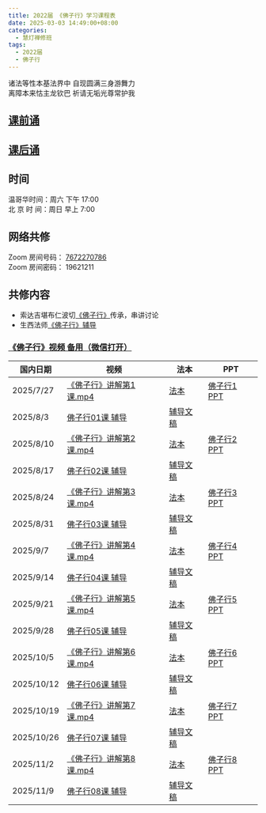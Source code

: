 ```yaml
---
title: 2022届 《佛子行》学习课程表
date: 2025-03-03 14:49:00+08:00
categories:
  - 慧灯禅修班
tags:
  - 2022届
  - 佛子行
---
```

诸法等性本基法界中 自现圆满三身游舞力  
离障本来怙主龙钦巴 祈请无垢光尊常护我








## [课前诵](https://s3.ap-northeast-1.wasabisys.com/hdcx/hdv/v/keqian2022.mp4)








## [课后诵](https://s3.ap-northeast-1.wasabisys.com/hdcx/hdv/videos/%E5%9B%9E%E5%90%91(2021%E7%89%88).mp4)








## 时间








温哥华时间：周六 下午 17:00\
北 京 时 间：周日 早上 7:00








## 网络共修








Zoom 房间号码： [7672270786](https://us02web.zoom.us/j/7672270786?pwd=bjRzNVpOT0g1cWF3WWVqVE1PZzlWZz09)\
Zoom 房间密码： 19621211








## 共修内容
+ 索达吉堪布仁波切[《佛子行》](https://box.hdcxb.net/503/4-%E5%BE%80%E6%9C%9F%E8%AF%BE%E7%A8%8B/2-%E5%85%A5%E8%A1%8C%E8%AE%BA/004-%E4%BD%9B%E5%AD%90%E8%A1%8C)传承，串讲讨论
+ 生西法师[《佛子行》辅导]()


### [《佛子行》视频 备用（微信打开）](https://mp.weixin.qq.com/s/Mq0EiVIS2Rryig0LPz4Yog)





| 国内日期 | 视频 | 法本 | PPT|
|---|---|---|---|
|2025/7/27 |[《佛子行》讲解第1课.mp4](https://box.hdcxb.net/503/4-往期课程/2-入行论/004-佛子行/《佛子行》讲解第1课.mp4) | [法本](https://box.hdcxb.net/503/4-往期课程/2-入行论/004-佛子行/《佛子行》讲解第1课.doc)|[佛子行1 PPT](https://box.hdcxb.net/其他资料/a/dahrmar-fudao/佛子行/佛子行1%20辅导2016.pptx)|
|2025/8/3 |[佛子行01课 辅导](https://box.hdcxb.net/其他资料/a/dahrmar-fudao/佛子行/佛子行01.mp3)|[辅导文稿](https://box.hdcxb.net/其他资料/a/dahrmar-fudao/佛子行/佛子行01课.docx) |
|2025/8/10 |[《佛子行》讲解第2课.mp4](https://box.hdcxb.net/503/4-往期课程/2-入行论/004-佛子行/《佛子行》讲解第2课.mp4)| [法本](https://box.hdcxb.net/503/4-往期课程/2-入行论/004-佛子行/《佛子行》讲解第2课.doc)|[佛子行2 PPT](https://box.hdcxb.net/其他资料/a/dahrmar-fudao/佛子行/佛子行2%20辅导2016.pptx)|
|2025/8/17|[佛子行02课 辅导](https://box.hdcxb.net/其他资料/a/dahrmar-fudao/佛子行/佛子行02.mp3)|[辅导文稿](https://box.hdcxb.net/其他资料/a/dahrmar-fudao/佛子行/佛子行02课.docx) |
|2025/8/24 |[《佛子行》讲解第3课.mp4](https://box.hdcxb.net/503/4-往期课程/2-入行论/004-佛子行/《佛子行》讲解第3课.mp4)| [法本](https://box.hdcxb.net/503/4-往期课程/2-入行论/004-佛子行/《佛子行》讲解第3课.doc)|[佛子行3 PPT](https://box.hdcxb.net/其他资料/a/dahrmar-fudao/佛子行/佛子行3%20辅导2016.pptx)|
|2025/8/31 |[佛子行03课 辅导](https://box.hdcxb.net/其他资料/a/dahrmar-fudao/佛子行/佛子行03.mp3)|[辅导文稿](https://box.hdcxb.net/其他资料/a/dahrmar-fudao/佛子行/佛子行03课.docx) |
|2025/9/7  |[《佛子行》讲解第4课.mp4](https://box.hdcxb.net/503/4-往期课程/2-入行论/004-佛子行/《佛子行》讲解第4课.mp4)| [法本](https://box.hdcxb.net/503/4-往期课程/2-入行论/004-佛子行/《佛子行》讲解第4课.doc)|[佛子行4 PPT](https://box.hdcxb.net/其他资料/a/dahrmar-fudao/佛子行/佛子行4%20辅导2016.pptx)|
|2025/9/14 |[佛子行04课 辅导](https://box.hdcxb.net/其他资料/a/dahrmar-fudao/佛子行/佛子行04.mp3)|[辅导文稿](https://box.hdcxb.net/其他资料/a/dahrmar-fudao/佛子行/佛子行04课.docx) |
|2025/9/21 |[《佛子行》讲解第5课.mp4](https://box.hdcxb.net/503/4-往期课程/2-入行论/004-佛子行/《佛子行》讲解第5课.mp4)| [法本](https://box.hdcxb.net/503/4-往期课程/2-入行论/004-佛子行/《佛子行》讲解第5课.doc)|[佛子行5 PPT](https://box.hdcxb.net/其他资料/a/dahrmar-fudao/佛子行/佛子行5%20辅导2016.pptx)|
|2025/9/28 |[佛子行05课 辅导](https://box.hdcxb.net/其他资料/a/dahrmar-fudao/佛子行/佛子行05.mp3)|[辅导文稿](https://box.hdcxb.net/其他资料/a/dahrmar-fudao/佛子行/佛子行05课.docx) |
|2025/10/5 |[《佛子行》讲解第6课.mp4](https://box.hdcxb.net/503/4-往期课程/2-入行论/004-佛子行/《佛子行》讲解第6课.mp4)| [法本](https://box.hdcxb.net/503/4-往期课程/2-入行论/004-佛子行/《佛子行》讲解第6课.doc)|[佛子行6 PPT](https://box.hdcxb.net/其他资料/a/dahrmar-fudao/佛子行/佛子行6%20辅导2016.pptx)|
|2025/10/12 |[佛子行06课 辅导](https://box.hdcxb.net/其他资料/a/dahrmar-fudao/佛子行/佛子行06.mp3)|[辅导文稿](https://box.hdcxb.net/其他资料/a/dahrmar-fudao/佛子行/佛子行06课.docx) |
|2025/10/19 |[《佛子行》讲解第7课.mp4](https://box.hdcxb.net/503/4-往期课程/2-入行论/004-佛子行/《佛子行》讲解第7课.mp4)| [法本](https://box.hdcxb.net/503/4-往期课程/2-入行论/004-佛子行/《佛子行》讲解第7课.doc)|[佛子行7 PPT](https://box.hdcxb.net/其他资料/a/dahrmar-fudao/佛子行/佛子行7%20辅导2016.pptx)|
|2025/10/26 |[佛子行07课 辅导](https://box.hdcxb.net/其他资料/a/dahrmar-fudao/佛子行/佛子行07.mp3)|[辅导文稿](https://box.hdcxb.net/其他资料/a/dahrmar-fudao/佛子行/佛子行07课.docx) |
|2025/11/2 |[《佛子行》讲解第8课.mp4](https://box.hdcxb.net/503/4-往期课程/2-入行论/004-佛子行/《佛子行》讲解第8课.mp4)| [法本](https://box.hdcxb.net/503/4-往期课程/2-入行论/004-佛子行/《佛子行》讲解第8课.doc)|[佛子行8 PPT](https://box.hdcxb.net/其他资料/a/dahrmar-fudao/佛子行/佛子行8%20辅导2016.pptx)|
|2025/11/9 |[佛子行08课 辅导](https://box.hdcxb.net/其他资料/a/dahrmar-fudao/佛子行/佛子行08.mp3)|[辅导文稿](https://box.hdcxb.net/其他资料/a/dahrmar-fudao/佛子行/佛子行08课.docx) |

